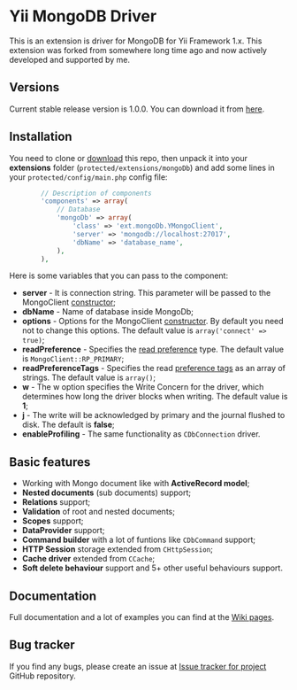 Yii MongoDB Driver
==================

This is an extension is driver for MongoDB for Yii Framework 1.x. This extension was forked from somewhere long time ago and now actively developed and supported by me.

## Versions
Current stable release version is 1.0.0. You can download it from [here](https://github.com/fromYukki/Yii-MongoDB-Driver/archive/v1.0.0.zip).

## Installation
You need to clone or [download](https://github.com/fromYukki/Yii-MongoDB-Driver/archive/master.zip) this repo, then unpack it into your **extensions** folder (`protected/extensions/mongoDb`) and add some lines in your `protected/config/main.php` config file:
```php
        // Description of components
        'components' => array(
            // Database
            'mongoDb' => array(
                'class' => 'ext.mongoDb.YMongoClient',
                'server' => 'mongodb://localhost:27017',
                'dbName' => 'database_name',
            ),
        ),
```
Here is some variables that you can pass to the component:

* **server** - It is connection string. This parameter will be passed to the MongoClient  [constructor](http://www.php.net/manual/en/mongoclient.construct.php);
* **dbName** - Name of database inside MongoDb;
* **options** - Options for the MongoClient [constructor](http://www.php.net/manual/en/mongoclient.construct.php). By default you need not to change this options. The default value is `array('connect' => true)`;
* **readPreference** - Specifies the [read preference](http://www.php.net/manual/en/mongo.readpreferences.php) type. The default value is `MongoClient::RP_PRIMARY`;
* **readPreferenceTags** - Specifies the read [preference tags](http://www.php.net/manual/en/mongo.readpreferences.php) as an array of strings. The default value is `array()`;
* **w** - The w option specifies the Write Concern for the driver, which determines how long the driver blocks when writing. The default value is **1**;
* **j** - The write will be acknowledged by primary and the journal flushed to disk. The default is **false**;
* **enableProfiling** - The same functionality as `CDbConnection` driver.

## Basic features
* Working with Mongo document like with **ActiveRecord model**;
* **Nested documents** (sub documents) support;
* **Relations** support;
* **Validation** of root and nested documents;
* **Scopes** support;
* **DataProvider** support;
* **Command builder** with a lot of funtions like `CDbCommand` support;
* **HTTP Session** storage extended from `CHttpSession`;
* **Cache driver** extended from `CCache`;
* **Soft delete behaviour** support and 5+ other useful behaviours support.

## Documentation
Full documentation and a lot of examples you can find at the [Wiki pages](https://github.com/fromYukki/Yii-MongoDB-Driver/wiki/Yii-MongoDB-Driver-Documentation).

## Bug tracker
If you find any bugs, please create an issue at [Issue tracker for project](https://github.com/fromYukki/Yii-MongoDB-Driver/issues) GitHub repository.